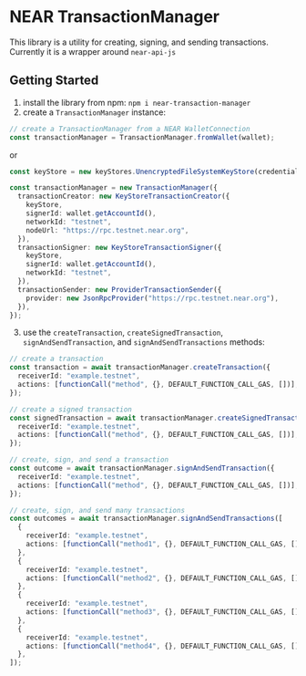 # NEAR TransactionManager

This library is a utility for creating, signing, and sending transactions. Currently it is a wrapper around `near-api-js`

## Getting Started

1. install the library from npm: `npm i near-transaction-manager`
2. create a `TransactionManager` instance:

```ts
// create a TransactionManager from a NEAR WalletConnection
const transactionManager = TransactionManager.fromWallet(wallet);
```

or

```ts
const keyStore = new keyStores.UnencryptedFileSystemKeyStore(credentialsPath);

const transactionManager = new TransactionManager({
  transactionCreator: new KeyStoreTransactionCreator({
    keyStore,
    signerId: wallet.getAccountId(),
    networkId: "testnet",
    nodeUrl: "https://rpc.testnet.near.org",
  }),
  transactionSigner: new KeyStoreTransactionSigner({
    keyStore,
    signerId: wallet.getAccountId(),
    networkId: "testnet",
  }),
  transactionSender: new ProviderTransactionSender({
    provider: new JsonRpcProvider("https://rpc.testnet.near.org"),
  }),
});
```

3. use the `createTransaction`, `createSignedTransaction`, `signAndSendTransaction`, and `signAndSendTransactions` methods:

```ts
// create a transaction
const transaction = await transactionManager.createTransaction({
  receiverId: "example.testnet",
  actions: [functionCall("method", {}, DEFAULT_FUNCTION_CALL_GAS, [])],
});

// create a signed transaction
const signedTransaction = await transactionManager.createSignedTransaction({
  receiverId: "example.testnet",
  actions: [functionCall("method", {}, DEFAULT_FUNCTION_CALL_GAS, [])],
});

// create, sign, and send a transaction
const outcome = await transactionManager.signAndSendTransaction({
  receiverId: "example.testnet",
  actions: [functionCall("method", {}, DEFAULT_FUNCTION_CALL_GAS, [])],
});

// create, sign, and send many transactions
const outcomes = await transactionManager.signAndSendTransactions([
  {
    receiverId: "example.testnet",
    actions: [functionCall("method1", {}, DEFAULT_FUNCTION_CALL_GAS, [])],
  },
  {
    receiverId: "example.testnet",
    actions: [functionCall("method2", {}, DEFAULT_FUNCTION_CALL_GAS, [])],
  },
  {
    receiverId: "example.testnet",
    actions: [functionCall("method3", {}, DEFAULT_FUNCTION_CALL_GAS, [])],
  },
  {
    receiverId: "example.testnet",
    actions: [functionCall("method4", {}, DEFAULT_FUNCTION_CALL_GAS, [])],
  },
]);
```

